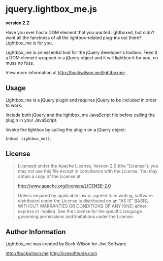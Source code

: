 # jquery.lightbox_me.js #
**version 2.2**

Have you ever had a DOM element that you wanted lightboxed, but didn't want all the fanciness of all the lightbox-related plug-ins out there? Lightbox_me is for you.

Lightbox_me is an essential tool for the jQuery developer's toolbox. Feed it a DOM element wrapped in a jQuery object and it will lightbox it for you, no muss no fuss.

View more information at http://buckwilson.me/lightboxme



## Usage

Lightbox_me is a jQuery plugin and requires jQuery to be included in order to work.

Include both jQuery and the lightbox_me JavaScript file before calling the plugin in your JavaScript.

Invoke the lightbox by calling the plugin on a jQuery object:

    $(dom).lightbox_me();

## License

> Licensed under the Apache License, Version 2.0 (the "License");
you may not use this file except in compliance with the License.
You may obtain a copy of the License at
>
>    http://www.apache.org/licenses/LICENSE-2.0
>    
> Unless required by applicable law or agreed to in writing, software
distributed under the License is distributed on an "AS IS" BASIS,
WITHOUT WARRANTIES OR CONDITIONS OF ANY KIND, either express or implied.
See the License for the specific language governing permissions and
limitations under the License.


## Author Information

Lightbox_me was created by Buck Wilson for Jive Software.

http://buckwilson.me
http://jivesoftware.com

